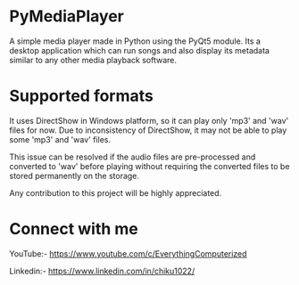# PyMediaPlayer
A simple media player made in Python using the PyQt5 module. Its a desktop application which can run songs and also display its metadata similar to any other media playback software.

# Supported formats
It uses DirectShow in Windows platform, so it can play only 'mp3' and 'wav' files for now. Due to inconsistency of DirectShow, it may not be able to play some 'mp3' and 'wav' files.

This issue can be resolved if the audio files are pre-processed and converted to 'wav' before playing without requiring the converted files to be stored permanently on the storage.

Any contribution to this project will be highly appreciated.

# Connect with me
YouTube:- https://www.youtube.com/c/EverythingComputerized

Linkedin:- https://www.linkedin.com/in/chiku1022/
